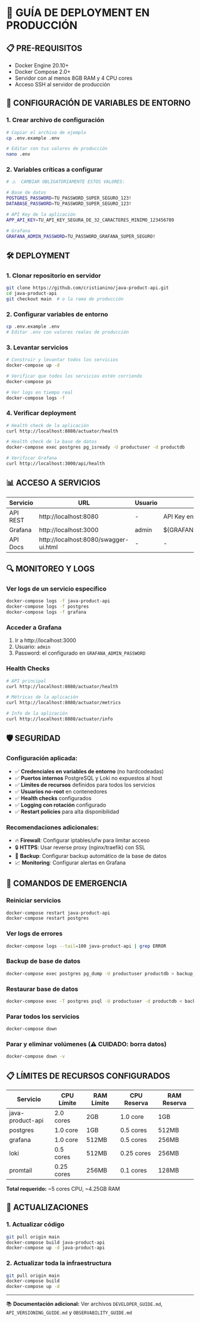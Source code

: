 # 🚀 GUÍA DE DEPLOYMENT EN PRODUCCIÓN

## 📋 PRE-REQUISITOS

- Docker Engine 20.10+
- Docker Compose 2.0+
- Servidor con al menos 8GB RAM y 4 CPU cores
- Acceso SSH al servidor de producción

## 🔐 CONFIGURACIÓN DE VARIABLES DE ENTORNO

### 1. Crear archivo de configuración

```bash
# Copiar el archivo de ejemplo
cp .env.example .env

# Editar con tus valores de producción
nano .env
```

### 2. Variables críticas a configurar

```bash
# ⚠️  CAMBIAR OBLIGATORIAMENTE ESTOS VALORES:

# Base de datos
POSTGRES_PASSWORD=TU_PASSWORD_SUPER_SEGURO_123!
DATABASE_PASSWORD=TU_PASSWORD_SUPER_SEGURO_123!

# API Key de la aplicación
APP_API_KEY=TU_API_KEY_SEGURA_DE_32_CARACTERES_MINIMO_123456789

# Grafana
GRAFANA_ADMIN_PASSWORD=TU_PASSWORD_GRAFANA_SUPER_SEGURO!
```

## 🛠️ DEPLOYMENT

### 1. Clonar repositorio en servidor

```bash
git clone https://github.com/cristianino/java-product-api.git
cd java-product-api
git checkout main  # o la rama de producción
```

### 2. Configurar variables de entorno

```bash
cp .env.example .env
# Editar .env con valores reales de producción
```

### 3. Levantar servicios

```bash
# Construir y levantar todos los servicios
docker-compose up -d

# Verificar que todos los servicios estén corriendo
docker-compose ps

# Ver logs en tiempo real
docker-compose logs -f
```

### 4. Verificar deployment

```bash
# Health check de la aplicación
curl http://localhost:8080/actuator/health

# Health check de la base de datos
docker-compose exec postgres pg_isready -U productuser -d productdb

# Verificar Grafana
curl http://localhost:3000/api/health
```

## 📊 ACCESO A SERVICIOS

| Servicio | URL | Usuario | Password |
|----------|-----|---------|----------|
| API REST | http://localhost:8080 | - | API Key en header |
| Grafana | http://localhost:3000 | admin | ${GRAFANA_ADMIN_PASSWORD} |
| API Docs | http://localhost:8080/swagger-ui.html | - | - |

## 🔍 MONITOREO Y LOGS

### Ver logs de un servicio específico
```bash
docker-compose logs -f java-product-api
docker-compose logs -f postgres
docker-compose logs -f grafana
```

### Acceder a Grafana
1. Ir a http://localhost:3000
2. Usuario: `admin`
3. Password: el configurado en `GRAFANA_ADMIN_PASSWORD`

### Health Checks
```bash
# API principal
curl http://localhost:8080/actuator/health

# Métricas de la aplicación
curl http://localhost:8080/actuator/metrics

# Info de la aplicación
curl http://localhost:8080/actuator/info
```

## 🛡️ SEGURIDAD

### Configuración aplicada:
- ✅ **Credenciales en variables de entorno** (no hardcodeadas)
- ✅ **Puertos internos** PostgreSQL y Loki no expuestos al host
- ✅ **Límites de recursos** definidos para todos los servicios
- ✅ **Usuarios no-root** en contenedores
- ✅ **Health checks** configurados
- ✅ **Logging con rotación** configurado
- ✅ **Restart policies** para alta disponibilidad

### Recomendaciones adicionales:
- 🔥 **Firewall**: Configurar iptables/ufw para limitar acceso
- 🔒 **HTTPS**: Usar reverse proxy (nginx/traefik) con SSL
- 🔑 **Backup**: Configurar backup automático de la base de datos
- 📈 **Monitoring**: Configurar alertas en Grafana

## 🚨 COMANDOS DE EMERGENCIA

### Reiniciar servicios
```bash
docker-compose restart java-product-api
docker-compose restart postgres
```

### Ver logs de errores
```bash
docker-compose logs --tail=100 java-product-api | grep ERROR
```

### Backup de base de datos
```bash
docker-compose exec postgres pg_dump -U productuser productdb > backup_$(date +%Y%m%d_%H%M%S).sql
```

### Restaurar base de datos
```bash
docker-compose exec -T postgres psql -U productuser -d productdb < backup_file.sql
```

### Parar todos los servicios
```bash
docker-compose down
```

### Parar y eliminar volúmenes (⚠️ CUIDADO: borra datos)
```bash
docker-compose down -v
```

## 📋 LÍMITES DE RECURSOS CONFIGURADOS

| Servicio | CPU Límite | RAM Límite | CPU Reserva | RAM Reserva |
|----------|------------|------------|-------------|-------------|
| java-product-api | 2.0 cores | 2GB | 1.0 core | 1GB |
| postgres | 1.0 core | 1GB | 0.5 cores | 512MB |
| grafana | 1.0 core | 512MB | 0.5 cores | 256MB |
| loki | 0.5 cores | 512MB | 0.25 cores | 256MB |
| promtail | 0.25 cores | 256MB | 0.1 cores | 128MB |

**Total requerido:** ~5 cores CPU, ~4.25GB RAM

## 🔄 ACTUALIZACIONES

### 1. Actualizar código
```bash
git pull origin main
docker-compose build java-product-api
docker-compose up -d java-product-api
```

### 2. Actualizar toda la infraestructura
```bash
git pull origin main
docker-compose build
docker-compose up -d
```

---
📚 **Documentación adicional:** Ver archivos `DEVELOPER_GUIDE.md`, `API_VERSIONING_GUIDE.md` y `OBSERVABILITY_GUIDE.md`